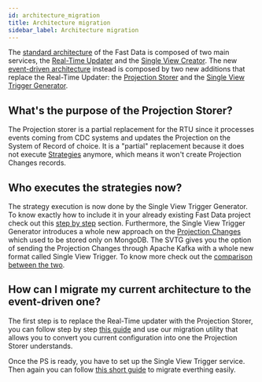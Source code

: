 ```yaml
---
id: architecture_migration
title: Architecture migration
sidebar_label: Architecture migration
---
```


The [standard architecture](/products/fast_data/concepts/architecture.md#standard-architecture) of the Fast Data is composed of two main services, the [Real-Time Updater](/products/fast_data/realtime_updater.md) and the [Single View Creator](/products/fast_data/single_view_creator.md). 
The new [event-driven architecture](/products/fast_data/concepts/architecture.md#event-driven-architecture) instead is composed by two new additions that replace the Real-Time Updater: the [Projection Storer](/products/fast_data/realtime_updater.md) and the [Single View Trigger Generator](/products/fast_data/single_view_trigger_generator.md).

## What's the purpose of the Projection Storer?

The Projection storer is a partial replacement for the RTU since it processes events coming from CDC systems and updates the Projection on the System of Record of choice. It is a "partial" replacement because it does not execute [Strategies](/products/fast_data/configuration/strategies.md) anymore, which means it won't create Projection Changes records.

## Who executes the strategies now?

The strategy execution is now done by the Single View Trigger Generator.
To know exactly how to include it in your already existing Fast Data project check out this [step by step](/products/fast_data/single_view_trigger_generator.md#migration-guide-for-adopting-single-view-trigger-generator) section.
Furthermore, the Single View Trigger Generator introduces a whole new approach on the [Projection Changes](/products/fast_data/configuration/realtime-updater/realtime-updater.md#projection-changes) which used to be stored only on MongoDB. The SVTG gives you the option of sending the Projection Changes through Apache Kafka with a whole new format called Single View Trigger. To know more check out the [comparison between the two](/products/fast_data/single_view_trigger_generator.md).

## How can I migrate my current architecture to the event-driven one?

The first step is to replace the Real-Time updater with the Projection Storer, you can follow step by step [this guide](/products/fast_data/configuration/projection_storer.md#migration-guide) and use our migration utility that allows you to convert you current configuration into one the Projection Storer understands.

Once the PS is ready, you have to set up the Single View Trigger service. Then again you can follow [this short guide](/products/fast_data/single_view_trigger_generator.md#migration-guide-for-adopting-single-view-trigger-generator) to migrate everthing easily.
